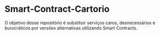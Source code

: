 # Smart-Contract-Cartorio
O objetivo desse repositório é substituir serviços caros, desnecessários e burocráticos por versões alternativas utilizando Smart Contracts.
